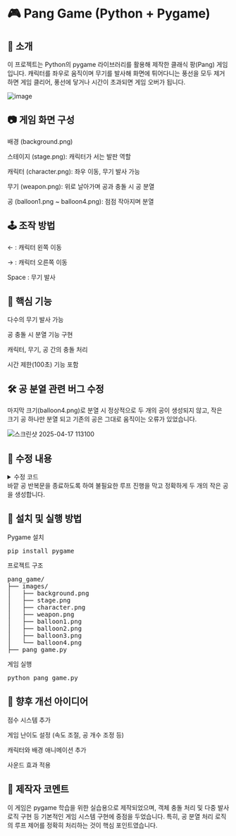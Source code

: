 # 🎮 Pang Game (Python + Pygame)
## 📌 소개
이 프로젝트는 Python의 pygame 라이브러리를 활용해 제작한 클래식 팡(Pang) 게임입니다.
캐릭터를 좌우로 움직이며 무기를 발사해 화면에 튀어다니는 풍선을 모두 제거하면 게임 클리어, 풍선에 닿거나 시간이 초과되면 게임 오버가 됩니다.

![image](https://github.com/user-attachments/assets/4edbb09c-56e3-4ab5-b036-7afd2429aaee)

## 📷 게임 화면 구성
배경 (background.png)

스테이지 (stage.png): 캐릭터가 서는 발판 역할

캐릭터 (character.png): 좌우 이동, 무기 발사 가능

무기 (weapon.png): 위로 날아가며 공과 충돌 시 공 분열

공 (balloon1.png ~ balloon4.png): 점점 작아지며 분열

## 🕹️ 조작 방법
← : 캐릭터 왼쪽 이동

→ : 캐릭터 오른쪽 이동

Space : 무기 발사

## 🧠 핵심 기능
다수의 무기 발사 가능

공 충돌 시 분열 기능 구현

캐릭터, 무기, 공 간의 충돌 처리

시간 제한(100초) 기능 포함

## 🛠️ 공 분열 관련 버그 수정
마지막 크기(balloon4.png)로 분열 시
정상적으로 두 개의 공이 생성되지 않고, 작은 크기 공 하나만 분열 되고 기존의 공은 그대로 움직이는 오류가 있었습니다.

![스크린샷 2025-04-17 113100](https://github.com/user-attachments/assets/75ff0d23-101f-4cc2-b29c-3441aa73c01c)


## 🔧 수정 내용
<details>
  <summary>수정 코드</summary>
<pre> 
#공과 무기들 충돌처리
        for weapon_idx, weapon_val in enumerate(weapons):
            weapon_pos_x = weapon_val[0]
            weapon_pos_y = weapon_val[1]
            
            #무기 rect 정보 업데이트
            weapon_rect = weapon.get_rect()
            weapon_rect.left = weapon_pos_x
            weapon_rect.top = weapon_pos_y

            #충돌 체크
            if weapon_rect.colliderect(ball_rect):
                weapon_to_remove = weapon_idx # 해당 무기없애기 위한 설정
                ball_to_remove = ball_idx # 해당 공 없애기 위한 값 설정

                if ball_img_idx < 3 :
                    #현재 공 크기 정보 가져옴
                    ball_width = ball_rect.size[0]
                    ball_height = ball_rect.size[1]
                    #나눠진 공 정보
                    small_ball_rect = ball_images[ball_img_idx + 1].get_rect()
                    small_ball_width = small_ball_rect.size[0]
                    small_ball_height = small_ball_rect.size[1]

                    # 왼쪽으로 튕겨나가는 작아진 공
                    balls.append({
                        "pos_x" : ball_pos_x + (ball_width / 2) - (small_ball_width / 2), # 공의 x 좌표
                        "pos_y" : ball_pos_y + (ball_height / 2) - (small_ball_height / 2), # 공의 y 좌표
                        "img_idx" : ball_img_idx + 1, # 공의 이미지 인덱스
                        "to_x" : -3, #공의 x 축 이동방향
                        "to_y" : -6, # y축 이동 방향
                        "init_spd_y" : ball_speed_y[ball_img_idx + 1] #y 최초 속도
                    })
                    # 오른쪽으로 튕겨나가는 작아진 공
                    balls.append({
                         "pos_x" : ball_pos_x + (ball_width / 2) - (small_ball_width / 2), # 공의 x 좌표
                        "pos_y" : ball_pos_y + (ball_height / 2) - (small_ball_height / 2), # 공의 y 좌표
                        "img_idx" : ball_img_idx + 1, # 공의 이미지 인덱스
                        "to_x" : 3, #공의 x 축 이동방향
                        "to_y" : -6, # y축 이동 방향
                        "init_spd_y" : ball_speed_y[ball_img_idx + 1]
                    })
                break
        else: # 계속 게임 진행
            continue # 안쪽 for 문 조건이 맞지 않으면 continue 바깥 for문 계속 진행
        break # 안쪽 for문에서 break를 만나면 여기로 이동 후 break로 바깥for문도 종료
</pre> </details>
바깥 공 반복문을 종료하도록 하여 불필요한 루프 진행을 막고 정확하게 두 개의 작은 공을 생성합니다.

## 🧾 설치 및 실행 방법
 Pygame 설치
<pre>pip install pygame</pre>

프로젝트 구조
<pre>pang_game/
├── images/
│   ├── background.png
│   ├── stage.png
│   ├── character.png
│   ├── weapon.png
│   ├── balloon1.png
│   ├── balloon2.png
│   ├── balloon3.png
│   └── balloon4.png
├── pang_game.py</pre>

게임 실행
<pre>python pang_game.py</pre>

## 🎯 향후 개선 아이디어
점수 시스템 추가

게임 난이도 설정 (속도 조절, 공 개수 조정 등)

캐릭터와 배경 애니메이션 추가

사운드 효과 적용

## 📝 제작자 코멘트
이 게임은 pygame 학습을 위한 실습용으로 제작되었으며,
객체 충돌 처리 및 다중 발사 로직 구현 등 기본적인 게임 시스템 구현에 중점을 두었습니다.
특히, 공 분열 처리 로직의 루프 제어를 정확히 처리하는 것이 핵심 포인트였습니다.
